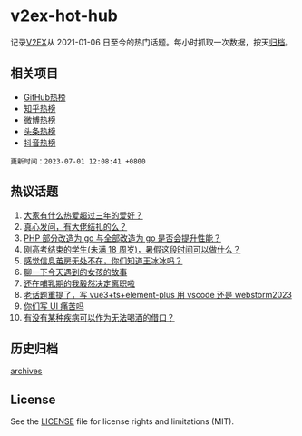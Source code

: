 # v2ex-hot-hub

 记录[V2EX](https://www.v2ex.com/)从 2021-01-06 日至今的热门话题。每小时抓取一次数据，按天[归档](archives)。
 
 ## 相关项目

- [GitHub热榜](https://github.com/lonnyzhang423/github-hot-hub)
- [知乎热榜](https://github.com/lonnyzhang423/zhihu-hot-hub)
- [微博热榜](https://github.com/lonnyzhang423/weibo-hot-hub)
- [头条热榜](https://github.com/lonnyzhang423/toutiao-hot-hub)
- [抖音热榜](https://github.com/lonnyzhang423/douyin-hot-hub)


 `更新时间：2023-07-01 12:08:41 +0800`

## 热议话题

1. [大家有什么热爱超过三年的爱好？](https://www.v2ex.com/t/953032)
1. [真心发问，有大佬结扎的么？](https://www.v2ex.com/t/953000)
1. [PHP 部分改造为 go 与全部改造为 go 是否会提升性能？](https://www.v2ex.com/t/953035)
1. [刚高考结束的学生(未满 18 周岁)，暑假这段时间可以做什么？](https://www.v2ex.com/t/952989)
1. [感觉信息茧房无处不在，你们知道王冰冰吗？](https://www.v2ex.com/t/953040)
1. [聊一下今天遇到的女孩的故事](https://www.v2ex.com/t/953097)
1. [还在哺乳期的我毅然决定离职啦](https://www.v2ex.com/t/952981)
1. [老话题重提了，写 vue3+ts+element-plus 用 vscode 还是 webstorm2023](https://www.v2ex.com/t/952974)
1. [你们写 UI 痛苦吗](https://www.v2ex.com/t/953074)
1. [有没有某种疾病可以作为无法喝酒的借口？](https://www.v2ex.com/t/953127)

## 历史归档

[archives](archives)

## License

See the [LICENSE](LICENSE) file for license rights and limitations (MIT).
